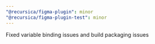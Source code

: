 ```yaml
---
"@recursica/figma-plugin": minor
"@recursica/figma-plugin-test": minor
---
```


Fixed variable binding issues and build packaging issues
